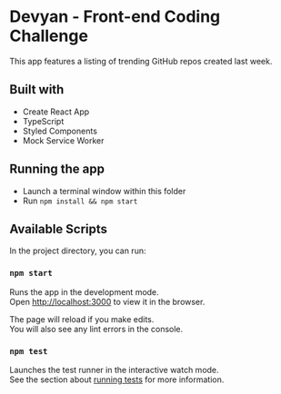 # Devyan - Front-end Coding Challenge

This app features a listing of trending GitHub repos created last week.

## Built with

- Create React App
- TypeScript
- Styled Components
- Mock Service Worker

## Running the app

- Launch a terminal window within this folder
- Run `npm install && npm start`

## Available Scripts

In the project directory, you can run:

### `npm start`

Runs the app in the development mode.\
Open [http://localhost:3000](http://localhost:3000) to view it in the browser.

The page will reload if you make edits.\
You will also see any lint errors in the console.

### `npm test`

Launches the test runner in the interactive watch mode.\
See the section about [running tests](https://facebook.github.io/create-react-app/docs/running-tests) for more information.
